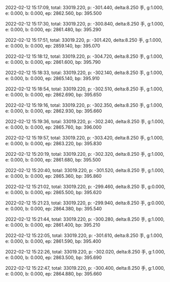 2022-02-12 15:17:09, total: 33019.220, p: -301.440, delta:8.250 手, g:1.000, e: 0.000, b: 0.000, ep: 2862.560, bp: 395.500

2022-02-12 15:17:30, total: 33019.220, p: -300.840, delta:8.250 手, g:1.000, e: 0.000, b: 0.000, ep: 2861.480, bp: 395.290

2022-02-12 15:17:51, total: 33019.220, p: -301.420, delta:8.250 手, g:1.000, e: 0.000, b: 0.000, ep: 2859.140, bp: 395.070

2022-02-12 15:18:12, total: 33019.220, p: -304.720, delta:8.250 手, g:1.000, e: 0.000, b: 0.000, ep: 2861.600, bp: 395.790

2022-02-12 15:18:33, total: 33019.220, p: -302.140, delta:8.250 手, g:1.000, e: 0.000, b: 0.000, ep: 2865.140, bp: 395.910

2022-02-12 15:18:54, total: 33019.220, p: -302.510, delta:8.250 手, g:1.000, e: 0.000, b: 0.000, ep: 2862.690, bp: 395.650

2022-02-12 15:19:16, total: 33019.220, p: -302.350, delta:8.250 手, g:1.000, e: 0.000, b: 0.000, ep: 2862.930, bp: 395.660

2022-02-12 15:19:36, total: 33019.220, p: -302.240, delta:8.250 手, g:1.000, e: 0.000, b: 0.000, ep: 2865.760, bp: 396.000

2022-02-12 15:19:57, total: 33019.220, p: -303.420, delta:8.250 手, g:1.000, e: 0.000, b: 0.000, ep: 2863.220, bp: 395.830

2022-02-12 15:20:19, total: 33019.220, p: -302.320, delta:8.250 手, g:1.000, e: 0.000, b: 0.000, ep: 2861.680, bp: 395.500

2022-02-12 15:20:40, total: 33019.220, p: -301.520, delta:8.250 手, g:1.000, e: 0.000, b: 0.000, ep: 2865.360, bp: 395.860

2022-02-12 15:21:02, total: 33019.220, p: -299.460, delta:8.250 手, g:0.000, e: 0.000, b: 0.000, ep: 2865.500, bp: 395.620

2022-02-12 15:21:23, total: 33019.220, p: -299.940, delta:8.250 手, g:0.000, e: 0.000, b: 0.000, ep: 2864.380, bp: 395.540

2022-02-12 15:21:44, total: 33019.220, p: -300.280, delta:8.250 手, g:1.000, e: 0.000, b: 0.000, ep: 2861.400, bp: 395.210

2022-02-12 15:22:05, total: 33019.220, p: -301.610, delta:8.250 手, g:1.000, e: 0.000, b: 0.000, ep: 2861.590, bp: 395.400

2022-02-12 15:22:26, total: 33019.220, p: -302.020, delta:8.250 手, g:1.000, e: 0.000, b: 0.000, ep: 2863.500, bp: 395.690

2022-02-12 15:22:47, total: 33019.220, p: -300.400, delta:8.250 手, g:1.000, e: 0.000, b: 0.000, ep: 2864.880, bp: 395.660